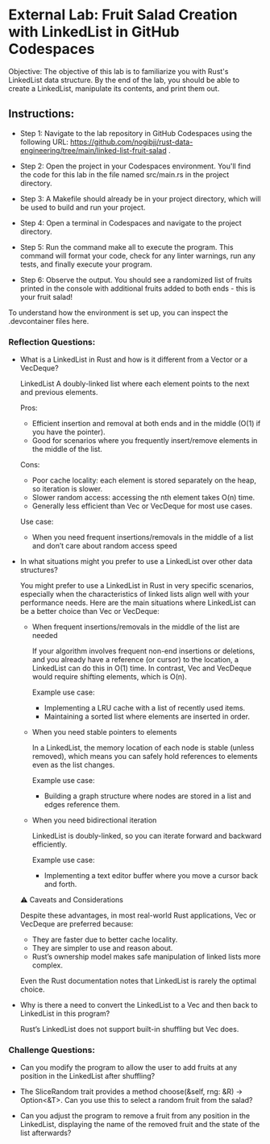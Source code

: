 # External Lab: Fruit Salad Creation with LinkedList in GitHub Codespaces
Objective: The objective of this lab is to familiarize you with Rust's LinkedList data structure. By the end of the lab, you should be able to create a LinkedList, manipulate its contents, and print them out.

## Instructions:

* Step 1: Navigate to the lab repository in GitHub Codespaces using the following URL: 
https://github.com/nogibjj/rust-data-engineering/tree/main/linked-list-fruit-salad
.

* Step 2: Open the project in your Codespaces environment. You'll find the code for this lab in the file named src/main.rs in the project directory.

* Step 3: A Makefile should already be in your project directory, which will be used to build and run your project.

* Step 4: Open a terminal in Codespaces and navigate to the project directory.

* Step 5: Run the command make all to execute the program. This command will format your code, check for any linter warnings, run any tests, and finally execute your program.

* Step 6: Observe the output. You should see a randomized list of fruits printed in the console with additional fruits added to both ends - this is your fruit salad!

To understand how the environment is set up, you can inspect the .devcontainer files here.

### Reflection Questions:

* What is a LinkedList in Rust and how is it different from a Vector or a VecDeque?

    LinkedList<T>
    A doubly-linked list where each element points to the next and previous elements.

    Pros:
    * Efficient insertion and removal at both ends and in the middle (O(1) if you have the pointer).
    * Good for scenarios where you frequently insert/remove elements in the middle of the list.

    Cons:
    * Poor cache locality: each element is stored separately on the heap, so iteration is slower.
    * Slower random access: accessing the nth element takes O(n) time.
    * Generally less efficient than Vec or VecDeque for most use cases.

    Use case:
    * When you need frequent insertions/removals in the middle of a list and don’t care about random access speed

* In what situations might you prefer to use a LinkedList over other data structures?

    You might prefer to use a LinkedList in Rust in very specific scenarios, especially when the characteristics of linked lists align well with your performance needs. Here are the main situations where LinkedList can be a better choice than Vec or VecDeque:
    * When frequent insertions/removals in the middle of the list are needed
        
        If your algorithm involves frequent non-end insertions or deletions, and you already have a reference (or cursor) to the location, a LinkedList can do this in O(1) time. In contrast, Vec and VecDeque would require shifting elements, which is O(n).

        Example use case:
        * Implementing a LRU cache with a list of recently used items.
        * Maintaining a sorted list where elements are inserted in order.

    * When you need stable pointers to elements
        
        In a LinkedList, the memory location of each node is stable (unless removed), which means you can safely hold references to elements even as the list changes.
        
        Example use case:
        * Building a graph structure where nodes are stored in a list and edges reference them.

    * When you need bidirectional iteration

        LinkedList is doubly-linked, so you can iterate forward and backward efficiently.
        
        Example use case:
        * Implementing a text editor buffer where you move a cursor back and forth.


    ⚠️ Caveats and Considerations
    
    Despite these advantages, in most real-world Rust applications, Vec or VecDeque are preferred because:
    * They are faster due to better cache locality.
    * They are simpler to use and reason about.
    * Rust’s ownership model makes safe manipulation of linked lists more complex.

    Even the Rust documentation notes that LinkedList is rarely the optimal choice.

* Why is there a need to convert the LinkedList to a Vec and then back to LinkedList in this program?

    Rust’s LinkedList does not support built-in shuffling but Vec does.

### Challenge Questions:

* Can you modify the program to allow the user to add fruits at any position in the LinkedList after shuffling?

* The SliceRandom trait provides a method choose(&self, rng: &R) -> Option<&T>. Can you use this to select a random fruit from the salad?

* Can you adjust the program to remove a fruit from any position in the LinkedList, displaying the name of the removed fruit and the state of the list afterwards?

